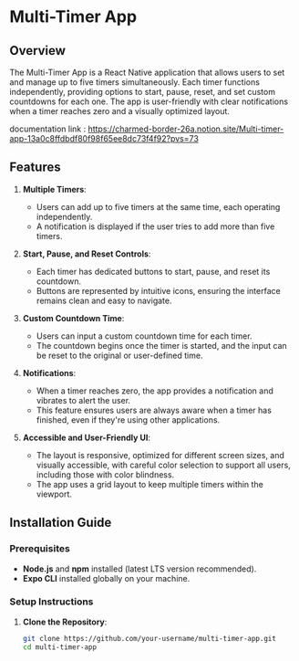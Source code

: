 # Multi-Timer App

## Overview
The Multi-Timer App is a React Native application that allows users to set and manage up to five timers simultaneously. Each timer functions independently, providing options to start, pause, reset, and set custom countdowns for each one. The app is user-friendly with clear notifications when a timer reaches zero and a visually optimized layout.

documentation link : https://charmed-border-26a.notion.site/Multi-timer-app-13a0c8ffdbdf80f98f65ee8dc73f4f92?pvs=73

## Features
1. **Multiple Timers**:
   - Users can add up to five timers at the same time, each operating independently.
   - A notification is displayed if the user tries to add more than five timers.

2. **Start, Pause, and Reset Controls**:
   - Each timer has dedicated buttons to start, pause, and reset its countdown.
   - Buttons are represented by intuitive icons, ensuring the interface remains clean and easy to navigate.

3. **Custom Countdown Time**:
   - Users can input a custom countdown time for each timer.
   - The countdown begins once the timer is started, and the input can be reset to the original or user-defined time.

4. **Notifications**:
   - When a timer reaches zero, the app provides a notification and vibrates to alert the user.
   - This feature ensures users are always aware when a timer has finished, even if they're using other applications.

5. **Accessible and User-Friendly UI**:
   - The layout is responsive, optimized for different screen sizes, and visually accessible, with careful color selection to support all users, including those with color blindness.
   - The app uses a grid layout to keep multiple timers within the viewport.

## Installation Guide

### Prerequisites
- **Node.js** and **npm** installed (latest LTS version recommended).
- **Expo CLI** installed globally on your machine.

### Setup Instructions
1. **Clone the Repository**:
   ```bash
   git clone https://github.com/your-username/multi-timer-app.git
   cd multi-timer-app
